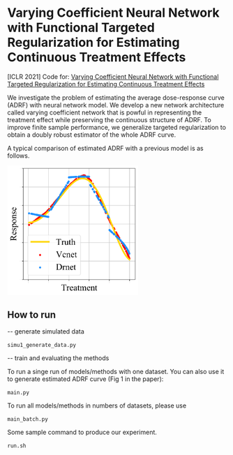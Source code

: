 # Varying Coefficient Neural Network with Functional Targeted Regularization for Estimating Continuous Treatment Effects
\[ICLR 2021\] Code for: [Varying Coefficient Neural Network with Functional Targeted Regularization for Estimating Continuous Treatment Effects](https://openreview.net/forum?id=RmB-88r9dL)

We investigate the problem of estimating the average dose-response curve (ADRF) with neural network model. We develop a new network architecture called varying coefficient network that is powful in representing the treatment effect while preserving the continuous structure of ADRF. To improve finite sample performance, we generalize targeted regularization to obtain a doubly robust estimator of the whole ADRF curve.

A typical comparison of estimated ADRF with a previous model is as follows.

<img src="fig/Vc_Dr.png" width=300></img>

## How to run

-- generate simulated data

    simu1_generate_data.py

-- train and evaluating the methods

To run a singe run of models/methods with one dataset. You can also use it to generate estimated ADRF curve (Fig 1 in the paper):
    
    main.py

To run all models/methods in numbers of datasets, please use

    main_batch.py

Some sample command to produce our experiment.
    
    run.sh
